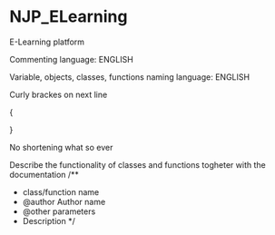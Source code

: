 # NJP_ELearning
E-Learning platform


Commenting language: ENGLISH

Variable, objects, classes, functions naming language: ENGLISH

Curly brackes on next line

{

}

No shortening what so ever

Describe the functionality of classes and functions togheter with the documentation
/**
 *  class/function name
 *  @author Author name
 *  @other parameters 
 *  Description
 */
